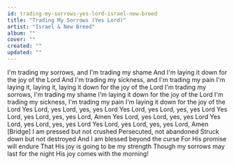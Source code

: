 ```yaml
---
id: trading-my-sorrows-yes-lord-israel-new-breed
title: "Trading My Sorrows (Yes Lord)"
artist: "Israel & New Breed"
album: ""
cover: ""
created: ""
updated: ""
---
```


I'm trading my sorrows, and I'm trading my shame
And I'm laying it down for the joy of the Lord
And I'm trading my sickness, and I'm trading my pain
I'm laying it, laying it, laying it down for the joy of the Lord
I'm trading my sorrows, I'm trading my shame
I'm laying it down for the joy of the Lord
I'm trading my sickness, I'm trading my pain
I'm laying it down for the joy of the Lord
Yes Lord, yes Lord, yes, yes Lord
Yes Lord, yes Lord, yes, yes Lord
Yes Lord, yes Lord, yes, yes Lord, Amen
Yes Lord, yes Lord, yes, yes Lord
Yes Lord, yes Lord, yes, yes Lord
Yes Lord, yes Lord, yes, yes Lord, Amen
[Bridge]
I am pressed but not crushed
Persecuted, not abandoned
Struck down but not destroyed
And I am blessed beyond the curse
For His promise will endure
That His joy is going to be my strength
Though my sorrows may last for the night
His joy comes with the morning!